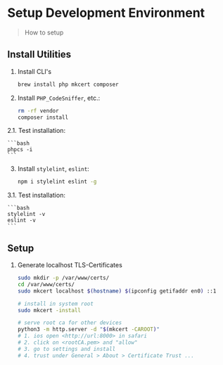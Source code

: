# Setup Development Environment

> How to setup

## Install Utilities

1. Install CLI's

    ```bash
    brew install php mkcert composer
    ```

2. Install `PHP_CodeSniffer`, etc.:

    ```bash
    rm -rf vendor 
    composer install
    ```

2.1. Test installation:

    ```bash
    phpcs -i
    ```

3. Install `stylelint`, `eslint`:

    ```bash
    npm i stylelint eslint -g
    ```

3.1. Test installation:

    ```bash
    stylelint -v
    eslint -v
    ```

## Setup 

1. Generate localhost TLS-Certificates

    ```bash
    sudo mkdir -p /var/www/certs/
    cd /var/www/certs/
    sudo mkcert localhost $(hostname) $(ipconfig getifaddr en0) ::1

    # install in system root
    sudo mkcert -install

    # serve root ca for other devices
    python3 -m http.server -d "$(mkcert -CAROOT)"
    # 1. ios open <http://url:8000> in safari
    # 2. click on <rootCA.pem> and "allow"
    # 3. go to settings and install
    # 4. trust under General > About > Certificate Trust ...
    ```
